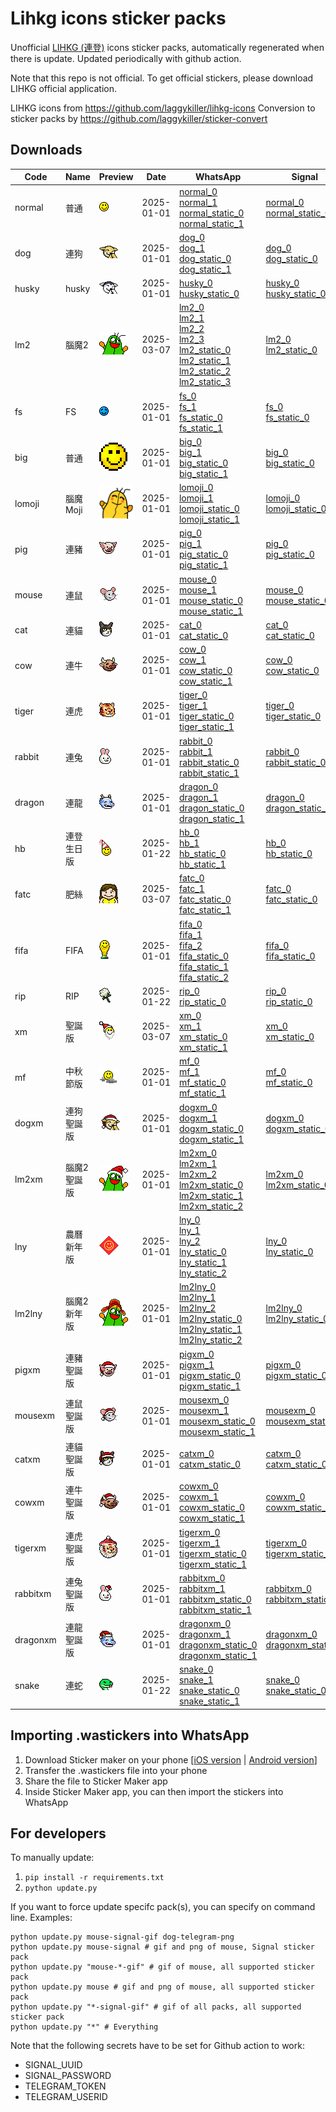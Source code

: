 # Lihkg icons sticker packs
Unofficial [LIHKG (連登)](https://lihkg.com/) icons sticker packs, automatically regenerated when there is update. Updated periodically with github action.

Note that this repo is not official. To get official stickers, 
please download LIHKG official application.

LIHKG icons from https://github.com/laggykiller/lihkg-icons
Conversion to sticker packs by https://github.com/laggykiller/sticker-convert

## Downloads
| Code | Name | Preview | Date | WhatsApp | Signal | Telegram |
| --- | --- | --- | --- | --- | --- | --- |
| normal | 普通 | ![smile.gif](https://raw.githubusercontent.com/laggykiller/lihkg-icons/main/assets/faces/normal/smile.gif) | 2025-01-01 | [normal_0](./sticker_packs/normal/whatsapp/gif/LIHKG_normal-1.wastickers?raw=1)<br>[normal_1](./sticker_packs/normal/whatsapp/gif/LIHKG_normal.wastickers?raw=1)<br>[normal_static_0](./sticker_packs/normal/whatsapp/png/LIHKG_normal_static.wastickers?raw=1)<br>[normal_static_1](./sticker_packs/normal/whatsapp/png/LIHKG_normal_static-1.wastickers?raw=1)<br> | [normal_0](https://signal.art/addstickers/#pack_id=67e1eaf5530e5f235db23dcc95109b36&pack_key=88324dd55aed08f3ac712d1696793372a287ed93d2ed4a967e0e42ad088d4874)<br>[normal_static_0](https://signal.art/addstickers/#pack_id=f6179c2cc7baad5692e157b0475f0a1c&pack_key=4ad7d3e4b45bd1d957eeb320f2d25b3958e390e30edb2747992087ac335e0086)<br> | [normal_0](https://t.me/addstickers/LIHKG_normal_by_laggykillerstickerbot)<br>[normal_static_0](https://t.me/addstickers/LIHKG_normal_static_by_laggykillerstickerbot)<br> |
| dog | 連狗 | ![smile.gif](https://raw.githubusercontent.com/laggykiller/lihkg-icons/main/assets/faces/dog/smile.gif) | 2025-01-01 | [dog_0](./sticker_packs/dog/whatsapp/gif/LIHKG_dog.wastickers?raw=1)<br>[dog_1](./sticker_packs/dog/whatsapp/gif/LIHKG_dog-1.wastickers?raw=1)<br>[dog_static_0](./sticker_packs/dog/whatsapp/png/LIHKG_dog_static.wastickers?raw=1)<br>[dog_static_1](./sticker_packs/dog/whatsapp/png/LIHKG_dog_static-1.wastickers?raw=1)<br> | [dog_0](https://signal.art/addstickers/#pack_id=c858bda51aec1bbbf688ea10d59afdc6&pack_key=dcb095c20c7f3fb182eff869cfa8378ed489e5d11f18658be8538e56b45821ba)<br>[dog_static_0](https://signal.art/addstickers/#pack_id=383b28fbf7054ff42a055754e9326a92&pack_key=67e2904e198255f101c6c73f4b9d6e7881d11393b5d5d154ec68e2f7268ddc7d)<br> | [dog_0](https://t.me/addstickers/LIHKG_dog_by_laggykillerstickerbot)<br>[dog_1](https://t.me/addstickers/LIHKG_dog_1_by_laggykillerstickerbot)<br>[dog_static_0](https://t.me/addstickers/LIHKG_dog_static_by_laggykillerstickerbot)<br> |
| husky | husky | ![smile.gif](https://raw.githubusercontent.com/laggykiller/lihkg-icons/main/assets/faces/husky/smile.gif) | 2025-01-01 | [husky_0](./sticker_packs/husky/whatsapp/gif/LIHKG_husky.wastickers?raw=1)<br>[husky_static_0](./sticker_packs/husky/whatsapp/png/LIHKG_husky_static.wastickers?raw=1)<br> | [husky_0](https://signal.art/addstickers/#pack_id=c60ff2452107c3992db83b2832e648f2&pack_key=b9a2aa6bfe1d064a9ecbc2deae1af4100c08c25a2105e5f3d14ebe697009b1f5)<br>[husky_static_0](https://signal.art/addstickers/#pack_id=dd77cacbc0fec5a42234671d4d1c80d7&pack_key=2e376cf98d3de39244cbb09b759d3841ac97575bb6ccbb6b78e423e3bff75ac2)<br> | [husky_0](https://t.me/addstickers/LIHKG_husky_by_laggykillerstickerbot)<br>[husky_static_0](https://t.me/addstickers/LIHKG_husky_static_by_laggykillerstickerbot)<br> |
| lm2 | 腦魔2 | ![smile.gif](https://raw.githubusercontent.com/laggykiller/lihkg-icons/main/assets/faces/lm2/smile.gif) | 2025-03-07 | [lm2_0](./sticker_packs/lm2/whatsapp/gif/LIHKG_lm2-2.wastickers?raw=1)<br>[lm2_1](./sticker_packs/lm2/whatsapp/gif/LIHKG_lm2-3.wastickers?raw=1)<br>[lm2_2](./sticker_packs/lm2/whatsapp/gif/LIHKG_lm2.wastickers?raw=1)<br>[lm2_3](./sticker_packs/lm2/whatsapp/gif/LIHKG_lm2-1.wastickers?raw=1)<br>[lm2_static_0](./sticker_packs/lm2/whatsapp/png/LIHKG_lm2_static.wastickers?raw=1)<br>[lm2_static_1](./sticker_packs/lm2/whatsapp/png/LIHKG_lm2_static-2.wastickers?raw=1)<br>[lm2_static_2](./sticker_packs/lm2/whatsapp/png/LIHKG_lm2_static-3.wastickers?raw=1)<br>[lm2_static_3](./sticker_packs/lm2/whatsapp/png/LIHKG_lm2_static-1.wastickers?raw=1)<br> | [lm2_0](https://signal.art/addstickers/#pack_id=fcb4c1fe1a8eaee458772e08667137ff&pack_key=057247dffebcfb71e01c195d7b245abddaa273e2d3413a77f348b255939e32f6)<br>[lm2_static_0](https://signal.art/addstickers/#pack_id=380561b067a4c4f448b9076258cd0b1a&pack_key=b7d2483d0c6d4fa4301a33bd9abae316e9a03a45be9e1576027fdf03e82f0c79)<br> | [lm2_0](https://t.me/addstickers/LIHKG_lm2_by_mcchaustickerbot)<br>[lm2_static_0](https://t.me/addstickers/LIHKG_lm2_static_by_mcchaustickerbot)<br> |
| fs | FS | ![smile.gif](https://raw.githubusercontent.com/laggykiller/lihkg-icons/main/assets/faces/fs/smile.gif) | 2025-01-01 | [fs_0](./sticker_packs/fs/whatsapp/gif/LIHKG_fs.wastickers?raw=1)<br>[fs_1](./sticker_packs/fs/whatsapp/gif/LIHKG_fs-1.wastickers?raw=1)<br>[fs_static_0](./sticker_packs/fs/whatsapp/png/LIHKG_fs_static.wastickers?raw=1)<br>[fs_static_1](./sticker_packs/fs/whatsapp/png/LIHKG_fs_static-1.wastickers?raw=1)<br> | [fs_0](https://signal.art/addstickers/#pack_id=bf91f417970dee8256d5cc8cc328b13f&pack_key=00f0e3bbe26099b7e7059cd4d9eeb1c575fcb20c9e494eaa3659ad8a5bbd4a9e)<br>[fs_static_0](https://signal.art/addstickers/#pack_id=f99e3996f050462beca9837f9e6a20d7&pack_key=5ffac30f059c04c409c0726050fdd91e99a6d1fc37016bcd5ba963bb493d3e97)<br> | [fs_0](https://t.me/addstickers/LIHKG_fs_by_laggykillerstickerbot)<br>[fs_static_0](https://t.me/addstickers/LIHKG_fs_static_by_laggykillerstickerbot)<br> |
| big | 普通 | ![smile.gif](https://raw.githubusercontent.com/laggykiller/lihkg-icons/main/assets/faces/big/smile.gif) | 2025-01-01 | [big_0](./sticker_packs/big/whatsapp/gif/LIHKG_big-1.wastickers?raw=1)<br>[big_1](./sticker_packs/big/whatsapp/gif/LIHKG_big.wastickers?raw=1)<br>[big_static_0](./sticker_packs/big/whatsapp/png/LIHKG_big_static.wastickers?raw=1)<br>[big_static_1](./sticker_packs/big/whatsapp/png/LIHKG_big_static-1.wastickers?raw=1)<br> | [big_0](https://signal.art/addstickers/#pack_id=f02c37a4491bcc4ffcf1e53fa051173c&pack_key=28606925103442f6ee6d9dfb3316ebd91f56d54b91edfdae40ec2998eebbe03a)<br>[big_static_0](https://signal.art/addstickers/#pack_id=1dcb5de6214514ef48f8a1b04d335240&pack_key=138f1851924efac184d585b1cc203b17e34552374bddde4b1a17ecf306d083f4)<br> | [big_0](https://t.me/addstickers/LIHKG_big_by_laggykillerstickerbot)<br>[big_1](https://t.me/addstickers/LIHKG_big_1_by_laggykillerstickerbot)<br>[big_static_0](https://t.me/addstickers/LIHKG_big_static_by_laggykillerstickerbot)<br> |
| lomoji | 腦魔Moji | ![05.png](https://raw.githubusercontent.com/laggykiller/lihkg-icons/main/assets/faces/lomoji/05.png) | 2025-01-01 | [lomoji_0](./sticker_packs/lomoji/whatsapp/gif/LIHKG_lomoji.wastickers?raw=1)<br>[lomoji_1](./sticker_packs/lomoji/whatsapp/gif/LIHKG_lomoji-1.wastickers?raw=1)<br>[lomoji_static_0](./sticker_packs/lomoji/whatsapp/png/LIHKG_lomoji_static-1.wastickers?raw=1)<br>[lomoji_static_1](./sticker_packs/lomoji/whatsapp/png/LIHKG_lomoji_static.wastickers?raw=1)<br> | [lomoji_0](https://signal.art/addstickers/#pack_id=55295b26ae853e47bd075208de3108e0&pack_key=570d112392f982a5e2d2466e2964e9e8e6fcebd95574ef4499cc36e113813a36)<br>[lomoji_static_0](https://signal.art/addstickers/#pack_id=79e4e0ece5bd78cd06c68ce98d8a50c0&pack_key=a4f1160288da30e3a6ac7ef6fd971efd4d562f4a5b58727c4e163ce616647ec5)<br> | [lomoji_0](https://t.me/addstickers/LIHKG_lomoji_by_laggykillerstickerbot)<br>[lomoji_static_0](https://t.me/addstickers/LIHKG_lomoji_static_by_laggykillerstickerbot)<br> |
| pig | 連豬 | ![smile.gif](https://raw.githubusercontent.com/laggykiller/lihkg-icons/main/assets/faces/pig/smile.gif) | 2025-01-01 | [pig_0](./sticker_packs/pig/whatsapp/gif/LIHKG_pig.wastickers?raw=1)<br>[pig_1](./sticker_packs/pig/whatsapp/gif/LIHKG_pig-1.wastickers?raw=1)<br>[pig_static_0](./sticker_packs/pig/whatsapp/png/LIHKG_pig_static-1.wastickers?raw=1)<br>[pig_static_1](./sticker_packs/pig/whatsapp/png/LIHKG_pig_static.wastickers?raw=1)<br> | [pig_0](https://signal.art/addstickers/#pack_id=f181897914bbbe6c45ed0e6ca89c5890&pack_key=7f8a8fd9a4b84d371ddc1ee8036e00870523757b9d0fd04fab6e755976f63c8f)<br>[pig_static_0](https://signal.art/addstickers/#pack_id=6545ee2c50e84181a2bbf3dabd3fc7ef&pack_key=705a799c5e4dff5990ac8e6cddf7fa5fdb747c9afd0f722d27727ce7b08b9ebb)<br> | [pig_0](https://t.me/addstickers/LIHKG_pig_by_laggykillerstickerbot)<br>[pig_static_0](https://t.me/addstickers/LIHKG_pig_static_by_laggykillerstickerbot)<br> |
| mouse | 連鼠 | ![smile.gif](https://raw.githubusercontent.com/laggykiller/lihkg-icons/main/assets/faces/mouse/smile.gif) | 2025-01-01 | [mouse_0](./sticker_packs/mouse/whatsapp/gif/LIHKG_mouse-1.wastickers?raw=1)<br>[mouse_1](./sticker_packs/mouse/whatsapp/gif/LIHKG_mouse.wastickers?raw=1)<br>[mouse_static_0](./sticker_packs/mouse/whatsapp/png/LIHKG_mouse_static-1.wastickers?raw=1)<br>[mouse_static_1](./sticker_packs/mouse/whatsapp/png/LIHKG_mouse_static.wastickers?raw=1)<br> | [mouse_0](https://signal.art/addstickers/#pack_id=c2a057c2b7a491496c6c436d0a014ed9&pack_key=cad2df92d3dece6b10916db2257853c9864561de24789575feaae8515936b1a5)<br>[mouse_static_0](https://signal.art/addstickers/#pack_id=ba07e4f6d342b5ab973705e9b92131e7&pack_key=85ad961d6e5cf6e8c61db440bf702007f242d10dc041b1b09b40fe27bc9f2ca2)<br> | [mouse_0](https://t.me/addstickers/LIHKG_mouse_by_laggykillerstickerbot)<br>[mouse_static_0](https://t.me/addstickers/LIHKG_mouse_static_by_laggykillerstickerbot)<br> |
| cat | 連貓 | ![smile.gif](https://raw.githubusercontent.com/laggykiller/lihkg-icons/main/assets/faces/cat/smile.gif) | 2025-01-01 | [cat_0](./sticker_packs/cat/whatsapp/gif/LIHKG_cat.wastickers?raw=1)<br>[cat_static_0](./sticker_packs/cat/whatsapp/png/LIHKG_cat_static.wastickers?raw=1)<br> | [cat_0](https://signal.art/addstickers/#pack_id=9635e0dce5ddff8ccaef48beb5790408&pack_key=5d4f71f16b05d1a60c957706e98eafe8f9bcef3b791dde488a5f407fa35cfb55)<br>[cat_static_0](https://signal.art/addstickers/#pack_id=67ddcc1d175aac74e7c706bf84a86fac&pack_key=934d7bae36356f26206ad79ef64755f4094257a0e7db1fa7c7f5fbfac1e9597e)<br> | [cat_0](https://t.me/addstickers/LIHKG_cat_by_laggykillerstickerbot)<br>[cat_static_0](https://t.me/addstickers/LIHKG_cat_static_by_laggykillerstickerbot)<br> |
| cow | 連牛 | ![smile.gif](https://raw.githubusercontent.com/laggykiller/lihkg-icons/main/assets/faces/cow/smile.gif) | 2025-01-01 | [cow_0](./sticker_packs/cow/whatsapp/gif/LIHKG_cow.wastickers?raw=1)<br>[cow_1](./sticker_packs/cow/whatsapp/gif/LIHKG_cow-1.wastickers?raw=1)<br>[cow_static_0](./sticker_packs/cow/whatsapp/png/LIHKG_cow_static-1.wastickers?raw=1)<br>[cow_static_1](./sticker_packs/cow/whatsapp/png/LIHKG_cow_static.wastickers?raw=1)<br> | [cow_0](https://signal.art/addstickers/#pack_id=01c4a288d827286785453c85c3b16fc5&pack_key=36ff6f50455a4585619b0f1a608df609e487768cbcdb625193fca71b251369bd)<br>[cow_static_0](https://signal.art/addstickers/#pack_id=32b7835546fd7d1d60967a9ba7c738d9&pack_key=20d5f733a4d0d91b98f651fb46a0dd5c842148a4b3e3f6cce55f02ac15243b5f)<br> | [cow_0](https://t.me/addstickers/LIHKG_cow_by_laggykillerstickerbot)<br>[cow_static_0](https://t.me/addstickers/LIHKG_cow_static_by_laggykillerstickerbot)<br> |
| tiger | 連虎 | ![smile.gif](https://raw.githubusercontent.com/laggykiller/lihkg-icons/main/assets/faces/tiger/smile.gif) | 2025-01-01 | [tiger_0](./sticker_packs/tiger/whatsapp/gif/LIHKG_tiger.wastickers?raw=1)<br>[tiger_1](./sticker_packs/tiger/whatsapp/gif/LIHKG_tiger-1.wastickers?raw=1)<br>[tiger_static_0](./sticker_packs/tiger/whatsapp/png/LIHKG_tiger_static-1.wastickers?raw=1)<br>[tiger_static_1](./sticker_packs/tiger/whatsapp/png/LIHKG_tiger_static.wastickers?raw=1)<br> | [tiger_0](https://signal.art/addstickers/#pack_id=0b4d7a36802912ff731539bae040a02e&pack_key=5253cf0b80b22053764b0626a57b2242fcbe6079a707766aef8cd395c8caf78b)<br>[tiger_static_0](https://signal.art/addstickers/#pack_id=5516be9f16c92a3e22716b9aed74a5a3&pack_key=086edaa61e81517b95d3bac40a8dec8f547dbc98401f8b6fa5fd6c7df196f596)<br> | [tiger_0](https://t.me/addstickers/LIHKG_tiger_by_laggykillerstickerbot)<br>[tiger_static_0](https://t.me/addstickers/LIHKG_tiger_static_by_laggykillerstickerbot)<br> |
| rabbit | 連兔 | ![smile.gif](https://raw.githubusercontent.com/laggykiller/lihkg-icons/main/assets/faces/rabbit/smile.gif) | 2025-01-01 | [rabbit_0](./sticker_packs/rabbit/whatsapp/gif/LIHKG_rabbit.wastickers?raw=1)<br>[rabbit_1](./sticker_packs/rabbit/whatsapp/gif/LIHKG_rabbit-1.wastickers?raw=1)<br>[rabbit_static_0](./sticker_packs/rabbit/whatsapp/png/LIHKG_rabbit_static-1.wastickers?raw=1)<br>[rabbit_static_1](./sticker_packs/rabbit/whatsapp/png/LIHKG_rabbit_static.wastickers?raw=1)<br> | [rabbit_0](https://signal.art/addstickers/#pack_id=15131d3320d207ec5b43ba69128ec27a&pack_key=2cd5d456fa14dc92dca551185df2055230ca14111c2d7119cdb33b83bf8026dd)<br>[rabbit_static_0](https://signal.art/addstickers/#pack_id=18fe0e996431adce867cb4e8a2df5c07&pack_key=3d32c21f1ce7497a8939451eeb1948e6570b2c96a2e38594b2f8ec3db8292664)<br> | [rabbit_0](https://t.me/addstickers/LIHKG_rabbit_by_laggykillerstickerbot)<br>[rabbit_static_0](https://t.me/addstickers/LIHKG_rabbit_static_by_laggykillerstickerbot)<br> |
| dragon | 連龍 | ![smile.gif](https://raw.githubusercontent.com/laggykiller/lihkg-icons/main/assets/faces/dragon/smile.gif) | 2025-01-01 | [dragon_0](./sticker_packs/dragon/whatsapp/gif/LIHKG_dragon.wastickers?raw=1)<br>[dragon_1](./sticker_packs/dragon/whatsapp/gif/LIHKG_dragon-1.wastickers?raw=1)<br>[dragon_static_0](./sticker_packs/dragon/whatsapp/png/LIHKG_dragon_static-1.wastickers?raw=1)<br>[dragon_static_1](./sticker_packs/dragon/whatsapp/png/LIHKG_dragon_static.wastickers?raw=1)<br> | [dragon_0](https://signal.art/addstickers/#pack_id=c95f1c605cb2f1c1f4d92fa7d1695f0a&pack_key=85206e4adf0750d201ab9a83e949e0b1f58d52ea1908a52d27bd609e1fcf627a)<br>[dragon_static_0](https://signal.art/addstickers/#pack_id=a860208a0cbf7622cb560b15186f534a&pack_key=b6c0054e7ee47b3d810433c4fc91bb80745204d45b6968759e12c96f002fc9f9)<br> | [dragon_0](https://t.me/addstickers/LIHKG_dragon_by_laggykillerstickerbot)<br>[dragon_static_0](https://t.me/addstickers/LIHKG_dragon_static_by_laggykillerstickerbot)<br> |
| hb | 連登生日版 | ![smile_hb.gif](https://raw.githubusercontent.com/laggykiller/lihkg-icons/main/assets/faces/lihkg/smile_hb.gif) | 2025-01-22 | [hb_0](./sticker_packs/hb/whatsapp/gif/LIHKG_hb.wastickers?raw=1)<br>[hb_1](./sticker_packs/hb/whatsapp/gif/LIHKG_hb-1.wastickers?raw=1)<br>[hb_static_0](./sticker_packs/hb/whatsapp/png/LIHKG_hb_static-1.wastickers?raw=1)<br>[hb_static_1](./sticker_packs/hb/whatsapp/png/LIHKG_hb_static.wastickers?raw=1)<br> | [hb_0](https://signal.art/addstickers/#pack_id=37c9e035f4d3264cbf5d7e55109c73e8&pack_key=3bd66aaab7f8f98a7f0ca789b7307e2cbcf3c8b53917c37679e71d4d883f1fe2)<br>[hb_static_0](https://signal.art/addstickers/#pack_id=490bc6ecdc4c9b945bda680c1de8a7e4&pack_key=541e47d3c9b25855086b3d0044ec92f111338add578c383d52c6e16ecae2cf83)<br> | [hb_0](https://t.me/addstickers/LIHKG_hb_by_laggykillerstickerbot)<br>[hb_static_0](https://t.me/addstickers/LIHKG_hb_static_by_laggykillerstickerbot)<br> |
| fatc | 肥絲 | ![fat001.gif](https://raw.githubusercontent.com/laggykiller/lihkg-icons/main/assets/faces/fatcmoji/fat001.gif) | 2025-03-07 | [fatc_0](./sticker_packs/fatc/whatsapp/gif/LIHKG_fatc-1.wastickers?raw=1)<br>[fatc_1](./sticker_packs/fatc/whatsapp/gif/LIHKG_fatc.wastickers?raw=1)<br>[fatc_static_0](./sticker_packs/fatc/whatsapp/png/LIHKG_fatc_static.wastickers?raw=1)<br>[fatc_static_1](./sticker_packs/fatc/whatsapp/png/LIHKG_fatc_static-1.wastickers?raw=1)<br> | [fatc_0](https://signal.art/addstickers/#pack_id=494079cfc9c289ff36cf607c35840783&pack_key=06e17cae99f80f792ef103abdfb8e2b75313f4c32d7650916bd45c39f00648a0)<br>[fatc_static_0](https://signal.art/addstickers/#pack_id=e1b05d34b02f7392634c9891ae628c15&pack_key=226ea7b3f2430336be1a17bc40f00599262e762195b84be67fed9c91a839fe4b)<br> | [fatc_0](https://t.me/addstickers/LIHKG_fatc_by_mcchaustickerbot)<br>[fatc_static_0](https://t.me/addstickers/LIHKG_fatc_static_by_mcchaustickerbot)<br> |
| fifa | FIFA | ![smile.gif](https://raw.githubusercontent.com/laggykiller/lihkg-icons/main/assets/faces/fifa/smile.gif) | 2025-01-01 | [fifa_0](./sticker_packs/fifa/whatsapp/gif/LIHKG_fifa-2.wastickers?raw=1)<br>[fifa_1](./sticker_packs/fifa/whatsapp/gif/LIHKG_fifa.wastickers?raw=1)<br>[fifa_2](./sticker_packs/fifa/whatsapp/gif/LIHKG_fifa-1.wastickers?raw=1)<br>[fifa_static_0](./sticker_packs/fifa/whatsapp/png/LIHKG_fifa_static.wastickers?raw=1)<br>[fifa_static_1](./sticker_packs/fifa/whatsapp/png/LIHKG_fifa_static-1.wastickers?raw=1)<br>[fifa_static_2](./sticker_packs/fifa/whatsapp/png/LIHKG_fifa_static-2.wastickers?raw=1)<br> | [fifa_0](https://signal.art/addstickers/#pack_id=ebe99f9ee1b262fc6ce8e65159e73f6a&pack_key=81ee889e35b8980c9983353f5b15e9e415f6bdfe889b721e3c79cda4425d845f)<br>[fifa_static_0](https://signal.art/addstickers/#pack_id=bb02ce022e267ccb2379b6fadf93578f&pack_key=d80ca822d5b5d1fcdcd69ee237c810cb2bbb6299b9e2e002d64d1b38a71a8bb5)<br> | [fifa_0](https://t.me/addstickers/LIHKG_fifa_by_laggykillerstickerbot)<br>[fifa_1](https://t.me/addstickers/LIHKG_fifa_1_by_laggykillerstickerbot)<br>[fifa_static_0](https://t.me/addstickers/LIHKG_fifa_static_by_laggykillerstickerbot)<br> |
| rip | RIP | ![flower.gif](https://raw.githubusercontent.com/laggykiller/lihkg-icons/main/assets/faces/rip/flower.gif) | 2025-01-22 | [rip_0](./sticker_packs/rip/whatsapp/gif/LIHKG_rip.wastickers?raw=1)<br>[rip_static_0](./sticker_packs/rip/whatsapp/png/LIHKG_rip_static.wastickers?raw=1)<br> | [rip_0](https://signal.art/addstickers/#pack_id=1e6c1d505d76c5b973e3fa1c8fbca989&pack_key=8ef956eeb4e48b605356e40c4a95dccf1d10729d99f27cb6ab9427e427b6cf23)<br>[rip_static_0](https://signal.art/addstickers/#pack_id=1b75cbab726c4013f4fff0817fc2f0ef&pack_key=ce53861cd5c9f26891f34c91d5ae696eaee5d5e50c75d891514f60fbd69b3b54)<br> | [rip_0](https://t.me/addstickers/LIHKG_rip_by_laggykillerstickerbot)<br>[rip_static_0](https://t.me/addstickers/LIHKG_rip_static_by_laggykillerstickerbot)<br> |
| xm | 聖誕版 | ![smile.gif](https://raw.githubusercontent.com/laggykiller/lihkg-icons/main/assets/faces/xm/smile.gif) | 2025-03-07 | [xm_0](./sticker_packs/xm/whatsapp/gif/LIHKG_xm.wastickers?raw=1)<br>[xm_1](./sticker_packs/xm/whatsapp/gif/LIHKG_xm-1.wastickers?raw=1)<br>[xm_static_0](./sticker_packs/xm/whatsapp/png/LIHKG_xm_static.wastickers?raw=1)<br>[xm_static_1](./sticker_packs/xm/whatsapp/png/LIHKG_xm_static-1.wastickers?raw=1)<br> | [xm_0](https://signal.art/addstickers/#pack_id=e003333c2cd992fcd3f7ad4869972fe6&pack_key=b7c74009070a1615d18b31b83d9faf0f5c09d3aadec31ba2792dbafe30aa2c52)<br>[xm_static_0](https://signal.art/addstickers/#pack_id=e7ccfdf7466b00468f7c0dbf5a249ad7&pack_key=8fca0bffa2e81d46f4bdbe6857481ff25464e727672ee5682d04c8ba1e7015bf)<br> | [xm_0](https://t.me/addstickers/LIHKG_xm_by_mcchaustickerbot)<br>[xm_static_0](https://t.me/addstickers/LIHKG_xm_static_by_mcchaustickerbot)<br> |
| mf | 中秋節版 | ![smile.png](https://raw.githubusercontent.com/laggykiller/lihkg-icons/main/assets/faces/mf/smile.png) | 2025-01-01 | [mf_0](./sticker_packs/mf/whatsapp/gif/LIHKG_mf-1.wastickers?raw=1)<br>[mf_1](./sticker_packs/mf/whatsapp/gif/LIHKG_mf.wastickers?raw=1)<br>[mf_static_0](./sticker_packs/mf/whatsapp/png/LIHKG_mf_static.wastickers?raw=1)<br>[mf_static_1](./sticker_packs/mf/whatsapp/png/LIHKG_mf_static-1.wastickers?raw=1)<br> | [mf_0](https://signal.art/addstickers/#pack_id=f06534b8c43a3b6915fd15c96c8fa993&pack_key=f8886b88166e7c55a88154299ba49da9bb01d5fabf79ff6b0daa8a167cb3f97b)<br>[mf_static_0](https://signal.art/addstickers/#pack_id=136eb50dbe0153e6a81cdf6cf492abfd&pack_key=ac5a6a51054019b375238757a25c6650389a50ac71dbbb9639faeae6f6c4a186)<br> | [mf_0](https://t.me/addstickers/LIHKG_mf_by_laggykillerstickerbot)<br>[mf_static_0](https://t.me/addstickers/LIHKG_mf_static_by_laggykillerstickerbot)<br> |
| dogxm | 連狗聖誕版 | ![smile.gif](https://raw.githubusercontent.com/laggykiller/lihkg-icons/main/assets/faces/dogxm/smile.gif) | 2025-01-01 | [dogxm_0](./sticker_packs/dogxm/whatsapp/gif/LIHKG_dogxm.wastickers?raw=1)<br>[dogxm_1](./sticker_packs/dogxm/whatsapp/gif/LIHKG_dogxm-1.wastickers?raw=1)<br>[dogxm_static_0](./sticker_packs/dogxm/whatsapp/png/LIHKG_dogxm_static.wastickers?raw=1)<br>[dogxm_static_1](./sticker_packs/dogxm/whatsapp/png/LIHKG_dogxm_static-1.wastickers?raw=1)<br> | [dogxm_0](https://signal.art/addstickers/#pack_id=843df93d041c3e9f82726be2e7f0e983&pack_key=a4fa4e14c76c3fe422b6018d25660131676c1ecffe9bdde712714e81fee817e2)<br>[dogxm_static_0](https://signal.art/addstickers/#pack_id=c7c2c480ef215c50d7ef3feb0bac7344&pack_key=0e46e51155f0bfd8316e420df29a4d5f069ddaad83718dbe2b58524b454792b7)<br> | [dogxm_0](https://t.me/addstickers/LIHKG_dogxm_by_laggykillerstickerbot)<br>[dogxm_1](https://t.me/addstickers/LIHKG_dogxm_1_by_laggykillerstickerbot)<br>[dogxm_static_0](https://t.me/addstickers/LIHKG_dogxm_static_by_laggykillerstickerbot)<br> |
| lm2xm | 腦魔2聖誕版 | ![smile.gif](https://raw.githubusercontent.com/laggykiller/lihkg-icons/main/assets/faces/lm2xm/smile.gif) | 2025-01-01 | [lm2xm_0](./sticker_packs/lm2xm/whatsapp/gif/LIHKG_lm2xm-1.wastickers?raw=1)<br>[lm2xm_1](./sticker_packs/lm2xm/whatsapp/gif/LIHKG_lm2xm-2.wastickers?raw=1)<br>[lm2xm_2](./sticker_packs/lm2xm/whatsapp/gif/LIHKG_lm2xm.wastickers?raw=1)<br>[lm2xm_static_0](./sticker_packs/lm2xm/whatsapp/png/LIHKG_lm2xm_static-2.wastickers?raw=1)<br>[lm2xm_static_1](./sticker_packs/lm2xm/whatsapp/png/LIHKG_lm2xm_static.wastickers?raw=1)<br>[lm2xm_static_2](./sticker_packs/lm2xm/whatsapp/png/LIHKG_lm2xm_static-1.wastickers?raw=1)<br> | [lm2xm_0](https://signal.art/addstickers/#pack_id=eb68f99434cfbb0509fd8f462d83b004&pack_key=6bb00f7b534a5406f2692b484c52128dd765336126cc2c7c9159659b87b938a4)<br>[lm2xm_static_0](https://signal.art/addstickers/#pack_id=6be4e1912968f3e7603a61eef75471d6&pack_key=fc21d2a40275f5d942c073bf6044bcbe2ceba5685147c3da48a1e6e67a63df5e)<br> | [lm2xm_0](https://t.me/addstickers/LIHKG_lm2xm_by_laggykillerstickerbot)<br>[lm2xm_1](https://t.me/addstickers/LIHKG_lm2xm_1_by_laggykillerstickerbot)<br>[lm2xm_static_0](https://t.me/addstickers/LIHKG_lm2xm_static_by_laggykillerstickerbot)<br> |
| lny | 農曆新年版 | ![smile.gif](https://raw.githubusercontent.com/laggykiller/lihkg-icons/main/assets/faces/lny/smile.gif) | 2025-01-01 | [lny_0](./sticker_packs/lny/whatsapp/gif/LIHKG_lny.wastickers?raw=1)<br>[lny_1](./sticker_packs/lny/whatsapp/gif/LIHKG_lny-2.wastickers?raw=1)<br>[lny_2](./sticker_packs/lny/whatsapp/gif/LIHKG_lny-1.wastickers?raw=1)<br>[lny_static_0](./sticker_packs/lny/whatsapp/png/LIHKG_lny_static-1.wastickers?raw=1)<br>[lny_static_1](./sticker_packs/lny/whatsapp/png/LIHKG_lny_static.wastickers?raw=1)<br>[lny_static_2](./sticker_packs/lny/whatsapp/png/LIHKG_lny_static-2.wastickers?raw=1)<br> | [lny_0](https://signal.art/addstickers/#pack_id=7f34246856d8bd492073f79d65e74f08&pack_key=27f23e5c23461a0ec8f84fe15ca897b2eab4145c0e9bd940a6b001cd370c7979)<br>[lny_static_0](https://signal.art/addstickers/#pack_id=ac875f4d3da1eb19298a409731ca4867&pack_key=e6378320d920f7aca40e268db3b91e843dd041d7075d0f94245027b6449ee0ce)<br> | [lny_0](https://t.me/addstickers/LIHKG_lny_by_laggykillerstickerbot)<br>[lny_1](https://t.me/addstickers/LIHKG_lny_1_by_laggykillerstickerbot)<br>[lny_static_0](https://t.me/addstickers/LIHKG_lny_static_by_laggykillerstickerbot)<br> |
| lm2lny | 腦魔2新年版 | ![smile.gif](https://raw.githubusercontent.com/laggykiller/lihkg-icons/main/assets/faces/lm2lny/smile.gif) | 2025-01-01 | [lm2lny_0](./sticker_packs/lm2lny/whatsapp/gif/LIHKG_lm2lny-2.wastickers?raw=1)<br>[lm2lny_1](./sticker_packs/lm2lny/whatsapp/gif/LIHKG_lm2lny-1.wastickers?raw=1)<br>[lm2lny_2](./sticker_packs/lm2lny/whatsapp/gif/LIHKG_lm2lny.wastickers?raw=1)<br>[lm2lny_static_0](./sticker_packs/lm2lny/whatsapp/png/LIHKG_lm2lny_static.wastickers?raw=1)<br>[lm2lny_static_1](./sticker_packs/lm2lny/whatsapp/png/LIHKG_lm2lny_static-1.wastickers?raw=1)<br>[lm2lny_static_2](./sticker_packs/lm2lny/whatsapp/png/LIHKG_lm2lny_static-2.wastickers?raw=1)<br> | [lm2lny_0](https://signal.art/addstickers/#pack_id=0c3ba06f395e04c015a9ce90cd4ef70d&pack_key=2f2f3b7a3b1d83cb59e004d0be7f6def4df3e279d79f3be4bbb7e704144e3d64)<br>[lm2lny_static_0](https://signal.art/addstickers/#pack_id=a6e5e3e22f2845efc29adb2d92d0c005&pack_key=3bf3158b6f123a7b111e9691583462176860ef0f4f9722080ae4da62655c40d9)<br> | [lm2lny_0](https://t.me/addstickers/LIHKG_lm2lny_by_laggykillerstickerbot)<br>[lm2lny_1](https://t.me/addstickers/LIHKG_lm2lny_1_by_laggykillerstickerbot)<br>[lm2lny_static_0](https://t.me/addstickers/LIHKG_lm2lny_static_by_laggykillerstickerbot)<br> |
| pigxm | 連豬聖誕版 | ![smile.gif](https://raw.githubusercontent.com/laggykiller/lihkg-icons/main/assets/faces/pigxm/smile.gif) | 2025-01-01 | [pigxm_0](./sticker_packs/pigxm/whatsapp/gif/LIHKG_pigxm.wastickers?raw=1)<br>[pigxm_1](./sticker_packs/pigxm/whatsapp/gif/LIHKG_pigxm-1.wastickers?raw=1)<br>[pigxm_static_0](./sticker_packs/pigxm/whatsapp/png/LIHKG_pigxm_static-1.wastickers?raw=1)<br>[pigxm_static_1](./sticker_packs/pigxm/whatsapp/png/LIHKG_pigxm_static.wastickers?raw=1)<br> | [pigxm_0](https://signal.art/addstickers/#pack_id=d475ef76f374e93fc39d3eca5da5ee29&pack_key=5fa2a24ccd790a86cccc2219753c7820b29456adfa697535da98e2a5c12a0e30)<br>[pigxm_static_0](https://signal.art/addstickers/#pack_id=c7818fbba894933e92531c7631034949&pack_key=3b05d4e6a33590e623af3676a1f6428e5a02d57b407fd67c7fbd382f3d94a653)<br> | [pigxm_0](https://t.me/addstickers/LIHKG_pigxm_by_laggykillerstickerbot)<br>[pigxm_1](https://t.me/addstickers/LIHKG_pigxm_1_by_laggykillerstickerbot)<br>[pigxm_static_0](https://t.me/addstickers/LIHKG_pigxm_static_by_laggykillerstickerbot)<br> |
| mousexm | 連鼠聖誕版 | ![smile.gif](https://raw.githubusercontent.com/laggykiller/lihkg-icons/main/assets/faces/mousexm/smile.gif) | 2025-01-01 | [mousexm_0](./sticker_packs/mousexm/whatsapp/gif/LIHKG_mousexm-1.wastickers?raw=1)<br>[mousexm_1](./sticker_packs/mousexm/whatsapp/gif/LIHKG_mousexm.wastickers?raw=1)<br>[mousexm_static_0](./sticker_packs/mousexm/whatsapp/png/LIHKG_mousexm_static-1.wastickers?raw=1)<br>[mousexm_static_1](./sticker_packs/mousexm/whatsapp/png/LIHKG_mousexm_static.wastickers?raw=1)<br> | [mousexm_0](https://signal.art/addstickers/#pack_id=cd221d5e6cbc16b31ade3462b6143e36&pack_key=7dce1609b5e3e0d47c21d12907831c8a0271923ec294752dd4ce891413f82ea4)<br>[mousexm_static_0](https://signal.art/addstickers/#pack_id=7e8bc5f761e5cea0bfe2bada876d0bf9&pack_key=6e5a1c53e5cf55132cc82b72d56ff3e0119b60138b28bac401f5d8fb600668b3)<br> | [mousexm_0](https://t.me/addstickers/LIHKG_mousexm_by_laggykillerstickerbot)<br>[mousexm_static_0](https://t.me/addstickers/LIHKG_mousexm_static_by_laggykillerstickerbot)<br> |
| catxm | 連貓聖誕版 | ![smile.gif](https://raw.githubusercontent.com/laggykiller/lihkg-icons/main/assets/faces/catxm/smile.gif) | 2025-01-01 | [catxm_0](./sticker_packs/catxm/whatsapp/gif/LIHKG_catxm.wastickers?raw=1)<br>[catxm_static_0](./sticker_packs/catxm/whatsapp/png/LIHKG_catxm_static.wastickers?raw=1)<br> | [catxm_0](https://signal.art/addstickers/#pack_id=4aa8a43e02c9c67505873bf0fc230413&pack_key=7547b9e54781768becf46b5746d09c637937f7730a3f2455527a40b9dcb9d678)<br>[catxm_static_0](https://signal.art/addstickers/#pack_id=2843659db88c4d1b4c6fb1727b3b7061&pack_key=fa57ebc25dce5f5d42f2777aec410c6149a7ed4fd1fc1fa374717c48798c9a67)<br> | [catxm_0](https://t.me/addstickers/LIHKG_catxm_by_laggykillerstickerbot)<br>[catxm_static_0](https://t.me/addstickers/LIHKG_catxm_static_by_laggykillerstickerbot)<br> |
| cowxm | 連牛聖誕版 | ![smile.gif](https://raw.githubusercontent.com/laggykiller/lihkg-icons/main/assets/faces/cowxm/smile.gif) | 2025-01-01 | [cowxm_0](./sticker_packs/cowxm/whatsapp/gif/LIHKG_cowxm.wastickers?raw=1)<br>[cowxm_1](./sticker_packs/cowxm/whatsapp/gif/LIHKG_cowxm-1.wastickers?raw=1)<br>[cowxm_static_0](./sticker_packs/cowxm/whatsapp/png/LIHKG_cowxm_static.wastickers?raw=1)<br>[cowxm_static_1](./sticker_packs/cowxm/whatsapp/png/LIHKG_cowxm_static-1.wastickers?raw=1)<br> | [cowxm_0](https://signal.art/addstickers/#pack_id=298bafd82e42f81d149f1068a0003b99&pack_key=19e55fc805f521a4f4fdb5a749f9e333ae30634c099aee7d08a1655b8ecd2178)<br>[cowxm_static_0](https://signal.art/addstickers/#pack_id=101a44d136f63e99d4ad86aff8e29782&pack_key=178798f232b59ebe405929f073fd80e13779eb87949c58bf4b84acef5b4a138b)<br> | [cowxm_0](https://t.me/addstickers/LIHKG_cowxm_by_laggykillerstickerbot)<br>[cowxm_static_0](https://t.me/addstickers/LIHKG_cowxm_static_by_laggykillerstickerbot)<br> |
| tigerxm | 連虎聖誕版 | ![smile.gif](https://raw.githubusercontent.com/laggykiller/lihkg-icons/main/assets/faces/tigerxm/smile.gif) | 2025-01-01 | [tigerxm_0](./sticker_packs/tigerxm/whatsapp/gif/LIHKG_tigerxm.wastickers?raw=1)<br>[tigerxm_1](./sticker_packs/tigerxm/whatsapp/gif/LIHKG_tigerxm-1.wastickers?raw=1)<br>[tigerxm_static_0](./sticker_packs/tigerxm/whatsapp/png/LIHKG_tigerxm_static-1.wastickers?raw=1)<br>[tigerxm_static_1](./sticker_packs/tigerxm/whatsapp/png/LIHKG_tigerxm_static.wastickers?raw=1)<br> | [tigerxm_0](https://signal.art/addstickers/#pack_id=cb27617b8fe2fd1a84d50b1e0f801425&pack_key=26eb96ac66e5dd63d913efaf849629f9ad98a6bdbaf7e066a76d5d234e8808dc)<br>[tigerxm_static_0](https://signal.art/addstickers/#pack_id=e7cafba79887a5045f4526314552f009&pack_key=ed586a05e5fa935225681f317f6a9adb9e926fc64ce0617e70b79371dd3e46fd)<br> | [tigerxm_0](https://t.me/addstickers/LIHKG_tigerxm_by_laggykillerstickerbot)<br>[tigerxm_static_0](https://t.me/addstickers/LIHKG_tigerxm_static_by_laggykillerstickerbot)<br> |
| rabbitxm | 連兔聖誕版 | ![smile.gif](https://raw.githubusercontent.com/laggykiller/lihkg-icons/main/assets/faces/rabbitxm/smile.gif) | 2025-01-01 | [rabbitxm_0](./sticker_packs/rabbitxm/whatsapp/gif/LIHKG_rabbitxm-1.wastickers?raw=1)<br>[rabbitxm_1](./sticker_packs/rabbitxm/whatsapp/gif/LIHKG_rabbitxm.wastickers?raw=1)<br>[rabbitxm_static_0](./sticker_packs/rabbitxm/whatsapp/png/LIHKG_rabbitxm_static.wastickers?raw=1)<br>[rabbitxm_static_1](./sticker_packs/rabbitxm/whatsapp/png/LIHKG_rabbitxm_static-1.wastickers?raw=1)<br> | [rabbitxm_0](https://signal.art/addstickers/#pack_id=4ffea0820e77a7f56a5964241fe3e9e1&pack_key=6634b4dd1dc8892ef72f89241cdfc6cd4766cccb1b9cfece4ba95a435902f93d)<br>[rabbitxm_static_0](https://signal.art/addstickers/#pack_id=25d950378a5bb97680220f8485711371&pack_key=436bb6d21a4ca3eab0b48f3e46762ffb9b9f9839747c666b57fc3723820d0d82)<br> | [rabbitxm_0](https://t.me/addstickers/LIHKG_rabbitxm_by_laggykillerstickerbot)<br>[rabbitxm_static_0](https://t.me/addstickers/LIHKG_rabbitxm_static_by_laggykillerstickerbot)<br> |
| dragonxm | 連龍聖誕版 | ![smile.gif](https://raw.githubusercontent.com/laggykiller/lihkg-icons/main/assets/faces/dragonxm/smile.gif) | 2025-01-01 | [dragonxm_0](./sticker_packs/dragonxm/whatsapp/gif/LIHKG_dragonxm-1.wastickers?raw=1)<br>[dragonxm_1](./sticker_packs/dragonxm/whatsapp/gif/LIHKG_dragonxm.wastickers?raw=1)<br>[dragonxm_static_0](./sticker_packs/dragonxm/whatsapp/png/LIHKG_dragonxm_static-1.wastickers?raw=1)<br>[dragonxm_static_1](./sticker_packs/dragonxm/whatsapp/png/LIHKG_dragonxm_static.wastickers?raw=1)<br> | [dragonxm_0](https://signal.art/addstickers/#pack_id=86c3df3379734a275e0483db59d806d9&pack_key=e77f2588acbf34dd32705f74deca38069bb343e72dd3a976f96a46782c790d11)<br>[dragonxm_static_0](https://signal.art/addstickers/#pack_id=92feec64c38f06f64c726b030a2b03a6&pack_key=8c4ebd736de929ce2bc744c0112fb19e7ff534c047154e825e2778a184c8ee11)<br> | [dragonxm_0](https://t.me/addstickers/LIHKG_dragonxm_by_laggykillerstickerbot)<br>[dragonxm_static_0](https://t.me/addstickers/LIHKG_dragonxm_static_by_laggykillerstickerbot)<br> |
| snake | 連蛇 | ![smile.gif](https://raw.githubusercontent.com/laggykiller/lihkg-icons/main/assets/faces/snake/smile.gif) | 2025-01-22 | [snake_0](./sticker_packs/snake/whatsapp/gif/LIHKG_snake.wastickers?raw=1)<br>[snake_1](./sticker_packs/snake/whatsapp/gif/LIHKG_snake-1.wastickers?raw=1)<br>[snake_static_0](./sticker_packs/snake/whatsapp/png/LIHKG_snake_static-1.wastickers?raw=1)<br>[snake_static_1](./sticker_packs/snake/whatsapp/png/LIHKG_snake_static.wastickers?raw=1)<br> | [snake_0](https://signal.art/addstickers/#pack_id=cba833899bed07a3467241474d758daa&pack_key=0f31e0aad101550a653bacbb665e5f65f744178087ee2e41afa33c71ba27a5a8)<br>[snake_static_0](https://signal.art/addstickers/#pack_id=43af8cddeef7d77199282f08d11ffc98&pack_key=c887a48adb48b6ca03d89354c18bafc0c16025d9a247efdcc71131919af0c0f6)<br> | [snake_0](https://t.me/addstickers/LIHKG_snake_by_laggykillerstickerbot)<br>[snake_static_0](https://t.me/addstickers/LIHKG_snake_static_by_laggykillerstickerbot)<br> |


## Importing .wastickers into WhatsApp
1. Download Sticker maker on your phone [[iOS version](https://apps.apple.com/us/app/sticker-maker-studio/id1443326857) | [Android version](https://play.google.com/store/apps/details?id=com.marsvard.stickermakerforwhatsapp)]
2. Transfer the .wastickers file into your phone
3. Share the file to Sticker Maker app
4. Inside Sticker Maker app, you can then import the stickers into WhatsApp

## For developers
To manually update:
1. `pip install -r requirements.txt`
2. `python update.py`

If you want to force update specifc pack(s), you can specify on command line. Examples:
```
python update.py mouse-signal-gif dog-telegram-png
python update.py mouse-signal # gif and png of mouse, Signal sticker pack
python update.py "mouse-*-gif" # gif of mouse, all supported sticker pack
python update.py mouse # gif and png of mouse, all supported sticker pack
python update.py "*-signal-gif" # gif of all packs, all supported sticker pack
python update.py "*" # Everything
```

Note that the following secrets have to be set for Github action to work:
- SIGNAL_UUID
- SIGNAL_PASSWORD
- TELEGRAM_TOKEN
- TELEGRAM_USERID